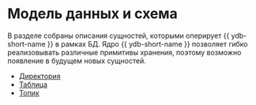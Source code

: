# Модель данных и схема

В разделе собраны описания сущностей, которыми оперирует {{ ydb-short-name }} в рамках БД. Ядро {{ ydb-short-name }} позволяет гибко реализовывать различные примитивы хранения, поэтому возможно появление в будущем новых сущностей.

* [Директория](../dir.md)
* [Таблица](../table.md)
* [Топик](../topic.md)
